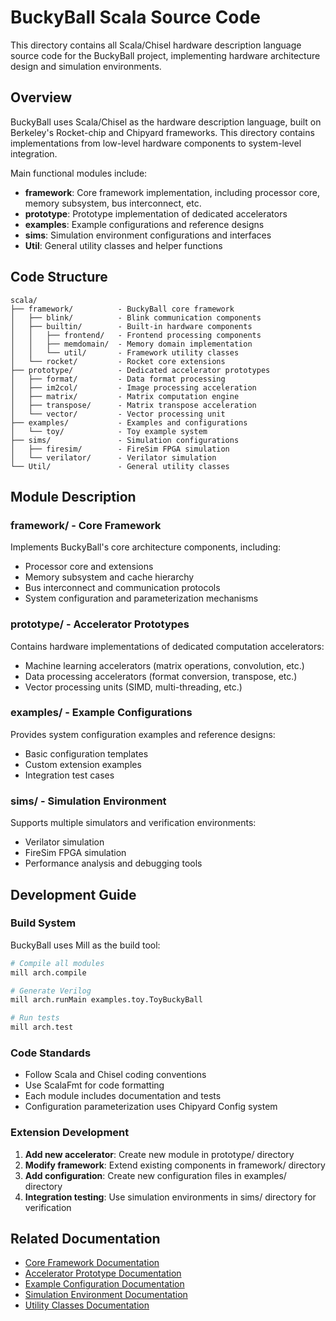 # BuckyBall Scala Source Code

This directory contains all Scala/Chisel hardware description language source code for the BuckyBall project, implementing hardware architecture design and simulation environments.

## Overview

BuckyBall uses Scala/Chisel as the hardware description language, built on Berkeley's Rocket-chip and Chipyard frameworks. This directory contains implementations from low-level hardware components to system-level integration.

Main functional modules include:
- **framework**: Core framework implementation, including processor core, memory subsystem, bus interconnect, etc.
- **prototype**: Prototype implementation of dedicated accelerators
- **examples**: Example configurations and reference designs
- **sims**: Simulation environment configurations and interfaces
- **Util**: General utility classes and helper functions

## Code Structure

```
scala/
├── framework/          - BuckyBall core framework
│   ├── blink/          - Blink communication components
│   ├── builtin/        - Built-in hardware components
│   │   ├── frontend/   - Frontend processing components
│   │   ├── memdomain/  - Memory domain implementation
│   │   └── util/       - Framework utility classes
│   └── rocket/         - Rocket core extensions
├── prototype/          - Dedicated accelerator prototypes
│   ├── format/         - Data format processing
│   ├── im2col/         - Image processing acceleration
│   ├── matrix/         - Matrix computation engine
│   ├── transpose/      - Matrix transpose acceleration
│   └── vector/         - Vector processing unit
├── examples/           - Examples and configurations
│   └── toy/            - Toy example system
├── sims/               - Simulation configurations
│   ├── firesim/        - FireSim FPGA simulation
│   └── verilator/      - Verilator simulation
└── Util/               - General utility classes
```

## Module Description

### framework/ - Core Framework
Implements BuckyBall's core architecture components, including:
- Processor core and extensions
- Memory subsystem and cache hierarchy
- Bus interconnect and communication protocols
- System configuration and parameterization mechanisms

### prototype/ - Accelerator Prototypes
Contains hardware implementations of dedicated computation accelerators:
- Machine learning accelerators (matrix operations, convolution, etc.)
- Data processing accelerators (format conversion, transpose, etc.)
- Vector processing units (SIMD, multi-threading, etc.)

### examples/ - Example Configurations
Provides system configuration examples and reference designs:
- Basic configuration templates
- Custom extension examples
- Integration test cases

### sims/ - Simulation Environment
Supports multiple simulators and verification environments:
- Verilator simulation
- FireSim FPGA simulation
- Performance analysis and debugging tools

## Development Guide

### Build System
BuckyBall uses Mill as the build tool:
```bash
# Compile all modules
mill arch.compile

# Generate Verilog
mill arch.runMain examples.toy.ToyBuckyBall

# Run tests
mill arch.test
```

### Code Standards
- Follow Scala and Chisel coding conventions
- Use ScalaFmt for code formatting
- Each module includes documentation and tests
- Configuration parameterization uses Chipyard Config system

### Extension Development
1. **Add new accelerator**: Create new module in prototype/ directory
2. **Modify framework**: Extend existing components in framework/ directory
3. **Add configuration**: Create new configuration files in examples/ directory
4. **Integration testing**: Use simulation environments in sims/ directory for verification

## Related Documentation

- [Core Framework Documentation](framework/README.md)
- [Accelerator Prototype Documentation](prototype/README.md)
- [Example Configuration Documentation](examples/README.md)
- [Simulation Environment Documentation](sims/README.md)
- [Utility Classes Documentation](Util/README.md)

